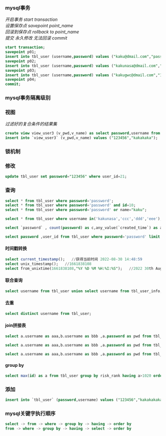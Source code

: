 ### mysql事务
*开启事务 start transaction*  
*设置保存点 savepoint point_name*  
*回滚到保存点 rollback to point_name*  
*提交 永久修改 无法回滚 commit*  
```sql
start transaction;
savepoint p01;
insert into tbl_user (username,password) values ("kaku@dmail.com","passpass");
savepoint p02;
insert into tbl_user (username,password) values ("kakunasa@dmail.com","passpassword");
savepoint p03;
insert into tbl_user (username,password) values ("kakugwc@dmail.com","12481632");
savepoint p04;
commit;
```

### mysql事务隔离级别

### 视图
*过滤好的复合条件的结果集*  
```sql
create view view_user3 (v_pwd,v_name) as select password,username from tbl_user where password="password";
insert into `view_user3` (v_pwd,v_name) values ("123456","kakakaka");   //满足基本表的规则时,可以通过视图对基本表增删改
```
### 锁机制

### 修改
```sql
update tbl_user set password="123456" where user_id=21;
```

### 查询
```sql
select * from tbl_user where password='password';
select * from tbl_user where password='password' and id=10;
select * from tbl_user where password='password' or name="kaku";
```
```sql
select * from tbl_user where username in('kakunasa','ccc','ddd','eee');
```
```sql
select `password` , count(password) as c,any_value(`created_time`) as a from tbl_user GROUP BY `password`;
```
```sql
select password ,user_id from tbl_user where password='password' limit 0,2;   //从索引为1的数据开始取2条数据
```
#### 时间戳转换
```sql
select current_timestamp();   //获得当前时间 2022-08-30 14:48:59
select unix_timestamp();   //1661838108
select from_unixtime(1661838108,"%Y %D %M %H:%I:%S");   //2022 30th August 14:02:48
```
#### 联合查询
```sql
select username from tbl_user union select username from tbl_user_info;   //union联合查询默认去重
```
#### 去重
```sql
select distinct username from tbl_user;
```
#### join拼接表
```sql
select a.username as aaa,b.username as bbb ,a.password as pwd from tbl_user a right join tbl_user_info b on a.username = b.username;

select a.username as aaa,b.username as bbb ,a.password as pwd from tbl_user a inner join tbl_user_info b on a.username = b.username;

select a.username as aaa,b.username as bbb ,a.password as pwd from tbl_user a join tbl_user_info b on a.username = b.username;   //join默认为inner join
```
#### group by
```sql
select max(id) as a from tbl_user group by risk_rank having a>1020 order by a;   //group by配合聚合函数(max min sum avg)利用分组信息进行统计，使用聚合函数后用having过滤
```
### 添加
```sql
insert into `tbl_user` (password,username) values ("123456","kakakakaka2"),("123456","kakakakaka1");   //一次插入多条
```
### mysql关键字执行顺序
```sql
select -> from -> where -> group by -> having -> order by
from -> where -> group by -> having -> select -> order by
```
